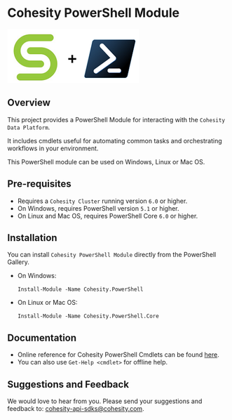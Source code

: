 # Cohesity PowerShell Module
![logo](src/cohesity_powershell.png)

## Overview
This project provides a PowerShell Module for interacting with the `Cohesity Data Platform`.

It includes cmdlets useful for automating common tasks and orchestrating workflows in your environment.

This PowerShell module can be used on Windows, Linux or Mac OS.

## Pre-requisites
* Requires a `Cohesity Cluster` running version `6.0` or higher.
* On Windows, requires PowerShell version `5.1` or higher.
* On Linux and Mac OS, requires PowerShell Core `6.0` or higher.

## Installation
You can install `Cohesity PowerShell Module` directly from the PowerShell Gallery.

* On Windows:
    ```
    Install-Module -Name Cohesity.PowerShell
    ```
* On Linux or Mac OS:
    ```
    Install-Module -Name Cohesity.PowerShell.Core
    ```
## Documentation
* Online reference for Cohesity PowerShell Cmdlets can be found [here](docs).
* You can also use `Get-Help <cmdlet>` for offline help.

## Suggestions and Feedback
We would love to hear from you. Please send your suggestions and feedback to: cohesity-api-sdks@cohesity.com.
